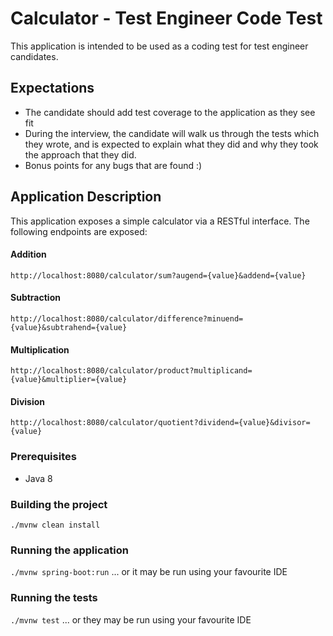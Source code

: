 # Calculator - Test Engineer Code Test

This application is intended to be used as a coding test for test engineer candidates.

## Expectations
* The candidate should add test coverage to the application as they see fit
* During the interview, the candidate will walk us through the tests which they wrote, and is expected to explain what they did and why they took the approach that they did.
* Bonus points for any bugs that are found :)

## Application Description
This application exposes a simple calculator via a RESTful interface. The following endpoints are exposed:
#### Addition
`http://localhost:8080/calculator/sum?augend={value}&addend={value}`
#### Subtraction
`http://localhost:8080/calculator/difference?minuend={value}&subtrahend={value}`
#### Multiplication
`http://localhost:8080/calculator/product?multiplicand={value}&multiplier={value}`
#### Division
`http://localhost:8080/calculator/quotient?dividend={value}&divisor={value}`

### Prerequisites
* Java 8

### Building the project
`./mvnw clean install`

### Running the application
`./mvnw spring-boot:run`
... or it may be run using your favourite IDE

### Running the tests
`./mvnw test`
... or they may be run using your favourite IDE
